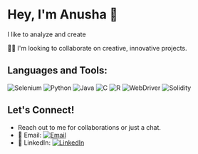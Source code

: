 # Hey, I'm Anusha 👋

I like to analyze and create

🧑‍💼 I'm looking to collaborate on creative, innovative projects.



## Languages and Tools:

![Selenium](https://img.shields.io/badge/-Selenium-%23green?style=flat&logo=selenium&logoColor=white)
![Python](https://img.shields.io/badge/-Python-%233776AB?style=flat&logo=python&logoColor=white)
![Java](https://img.shields.io/badge/-Java-%23ED8B00?style=flat&logo=java&logoColor=white)
![C](https://img.shields.io/badge/-C-%23A8B9CC?style=flat&logo=c&logoColor=white)
![R](https://img.shields.io/badge/-R-%23276DC3?style=flat&logo=r&logoColor=white)
![WebDriver](https://img.shields.io/badge/-WebDriver-%23green?style=flat&logo=selenium&logoColor=white)
![Solidity](https://soliditylang.org/)



## Let's Connect!

- Reach out to me for collaborations or just a chat.
- 📧 Email: [![Email](https://img.shields.io/badge/Email-anusha.venkat2004%40gmail.com-blue)](mailto:anusha.venkat2004@gmail.com)
- 🔗 LinkedIn: [![LinkedIn](https://img.shields.io/badge/LinkedIn-0077B5?style=flat&logo=linkedin&logoColor=white)](https://www.linkedin.com/in/anusha-v-077a6827b?utm_source=share&utm_campaign=share_via&utm_content=profile&utm_medium=android_app)


  







